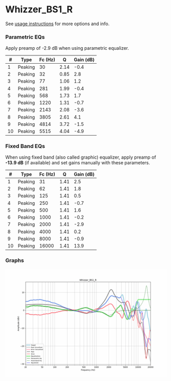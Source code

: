 # Whizzer_BS1_R
See [usage instructions](https://github.com/jaakkopasanen/AutoEq#usage) for more options and info.

### Parametric EQs
Apply preamp of -2.9 dB when using parametric equalizer.

|   # | Type    |   Fc (Hz) |    Q |   Gain (dB) |
|-----|---------|-----------|------|-------------|
|   1 | Peaking |        30 | 2.14 |        -0.4 |
|   2 | Peaking |        32 | 0.85 |         2.8 |
|   3 | Peaking |        77 | 1.06 |         1.2 |
|   4 | Peaking |       281 | 1.99 |        -0.4 |
|   5 | Peaking |       568 | 1.73 |         1.7 |
|   6 | Peaking |      1220 | 1.31 |        -0.7 |
|   7 | Peaking |      2143 | 2.08 |        -3.6 |
|   8 | Peaking |      3805 | 2.61 |         4.1 |
|   9 | Peaking |      4814 | 3.72 |        -1.5 |
|  10 | Peaking |      5515 | 4.04 |        -4.9 |

### Fixed Band EQs
When using fixed band (also called graphic) equalizer, apply preamp of **-13.9 dB** (if available) and set gains manually with these parameters.

|   # | Type    |   Fc (Hz) |    Q |   Gain (dB) |
|-----|---------|-----------|------|-------------|
|   1 | Peaking |        31 | 1.41 |         2.5 |
|   2 | Peaking |        62 | 1.41 |         1.8 |
|   3 | Peaking |       125 | 1.41 |         0.5 |
|   4 | Peaking |       250 | 1.41 |        -0.7 |
|   5 | Peaking |       500 | 1.41 |         1.6 |
|   6 | Peaking |      1000 | 1.41 |        -0.2 |
|   7 | Peaking |      2000 | 1.41 |        -2.9 |
|   8 | Peaking |      4000 | 1.41 |         0.2 |
|   9 | Peaking |      8000 | 1.41 |        -0.9 |
|  10 | Peaking |     16000 | 1.41 |        13.9 |

### Graphs
![](./Whizzer_BS1_R.png)

